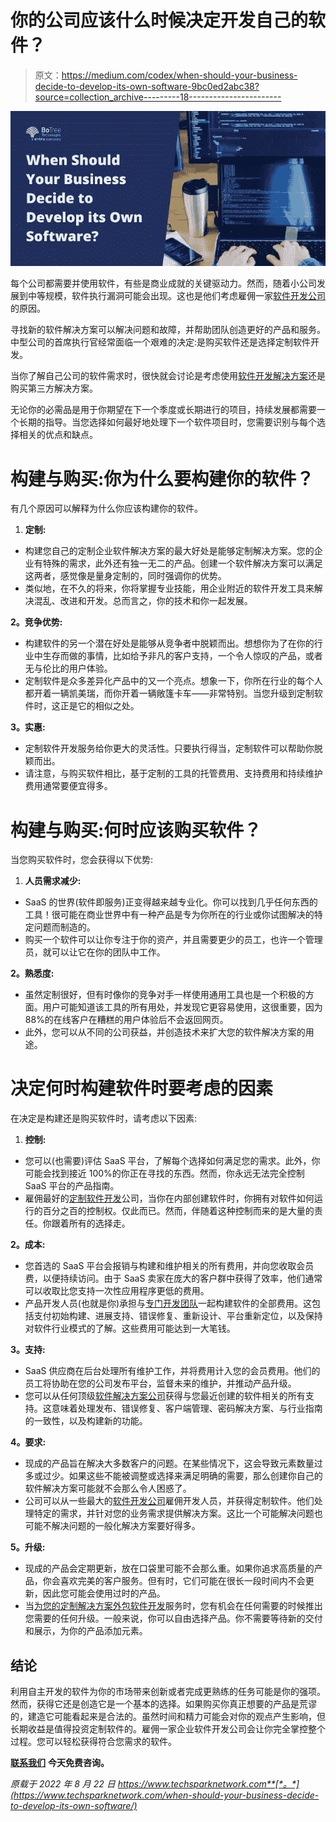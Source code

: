 # 你的公司应该什么时候决定开发自己的软件？

> 原文：<https://medium.com/codex/when-should-your-business-decide-to-develop-its-own-software-9bc0ed2abc38?source=collection_archive---------18----------------------->

[![](img/86d145af148005889ef5c0a8a7e20845.png)](https://www.techsparknetwork.com/when-should-your-business-decide-to-develop-its-own-software/)

每个公司都需要并使用软件，有些是商业成就的关键驱动力。然而，随着小公司发展到中等规模，软件执行漏洞可能会出现。这也是他们考虑雇佣一家[软件开发公司](https://www.botreetechnologies.com/)的原因。

寻找新的软件解决方案可以解决问题和故障，并帮助团队创造更好的产品和服务。中型公司的首席执行官经常面临一个艰难的决定:是购买软件还是选择定制软件开发。

当你了解自己公司的软件需求时，很快就会讨论是考虑使用[软件开发解决方案](https://www.botreetechnologies.com/blog/what-to-know-about-custom-software-development/)还是购买第三方解决方案。

无论你的必需品是用于你期望在下一个季度或长期进行的项目，持续发展都需要一个长期的指导。当您选择如何最好地处理下一个软件项目时，您需要识别与每个选择相关的优点和缺点。

# 构建与购买:你为什么要构建你的软件？

有几个原因可以解释为什么你应该构建你的软件。

1.  **定制:**

*   构建您自己的定制企业软件解决方案的最大好处是能够定制解决方案。您的企业有特殊的需求，此外还有独一无二的产品。创建一个软件解决方案可以满足这两者，感觉像是量身定制的，同时强调你的优势。
*   类似地，在不久的将来，你将掌握专业技能，用企业附近的软件开发工具来解决混乱、改进和开发。总而言之，你的技术和你一起发展。

**2。竞争优势:**

*   构建软件的另一个潜在好处是能够从竞争者中脱颖而出。想想你为了在你的行业中生存而做的事情，比如给予非凡的客户支持，一个令人惊叹的产品，或者无与伦比的用户体验。
*   定制软件是众多差异化产品中的又一个亮点。想象一下，你所在行业的每个人都开着一辆凯美瑞，而你开着一辆敞篷卡车——非常特别。当您升级到定制软件时，这正是它的相似之处。

**3。实惠:**

*   定制软件开发服务给你更大的灵活性。只要执行得当，定制软件可以帮助你脱颖而出。
*   请注意，与购买软件相比，基于定制的工具的托管费用、支持费用和持续维护费用通常要便宜得多。

# 构建与购买:何时应该购买软件？

当您购买软件时，您会获得以下优势:

1.  **人员需求减少:**

*   SaaS 的世界(软件即服务)正变得越来越专业化。你可以找到几乎任何东西的工具！很可能在商业世界中有一种产品是专为你所在的行业或你试图解决的特定问题而制造的。
*   购买一个软件可以让你专注于你的资产，并且需要更少的员工，也许一个管理员，就可以让它在你的团队中工作。

**2。熟悉度:**

*   虽然定制很好，但有时像你的竞争对手一样使用通用工具也是一个积极的方面。用户可能知道该工具的所有用处，并发现它更容易使用，这很重要，因为 88%的在线客户在糟糕的用户体验后不会返回网页。
*   此外，您可以从不同的公司获益，并创造技术来扩大您的软件解决方案的用途。

# 决定何时构建软件时要考虑的因素

在决定是构建还是购买软件时，请考虑以下因素:

1.  **控制:**

*   您可以(也需要)评估 SaaS 平台，了解每个选择如何满足您的需求。此外，你可能会找到接近 100%的你正在寻找的东西。然而，你永远无法完全控制 SaaS 平台的产品指南。
*   雇佣最好的[定制软件开发](https://www.botreetechnologies.com/blog/customized-software-what-is-it-types-and-examples/)公司，当你在内部创建软件时，你拥有对软件如何运行的百分之百的控制权。仅此而已。然而，伴随着这种控制而来的是大量的责任。你跟着所有的选择走。

**2。成本:**

*   您首选的 SaaS 平台会报销与构建和维护相关的所有费用，并向您收取会员费，以便持续访问。由于 SaaS 卖家在庞大的客户群中获得了效率，他们通常可以收取比您支持一次性应用程序更低的费用。
*   产品开发人员(也就是你)承担与[专门开发团队](https://www.botreetechnologies.com/blog/how-to-hire-a-dedicated-software-development-team-in-2022/)一起构建软件的全部费用。这包括支付初始构建、进展支持、错误修复、重新设计、平台重新定位，以及保持对软件行业模式的了解。这些费用可能达到一大笔钱。

**3。支持:**

*   SaaS 供应商在后台处理所有维护工作，并将费用计入您的会员费用。他们的员工将协助在您的公司发布平台，监督未来的维护，并推动产品升级。
*   您可以从任何顶级[软件解决方案公司](https://www.botreetechnologies.com/blog/types-of-enterprise-software-for-companies/)获得与您最近创建的软件相关的所有支持。这意味着处理发布、错误修复、客户端管理、密码解决方案、与行业指南的一致性，以及构建新的功能。

**4。要求:**

*   现成的产品旨在解决大多数客户的问题。在某些情况下，这会导致元素数量过多或过少。如果这些不能被调整或选择来满足明确的需要，那么创建你自己的软件解决方案可能就不会那么令人困惑了。
*   公司可以从一些最大的[软件开发公司](https://botreetechnologies.medium.com/top-15-custom-software-development-companies-2021-14a3909083b5)雇佣开发人员，并获得定制软件。他们处理特定的需求，并针对您的业务需求提供解决方案。这比一个可能解决问题也可能不解决问题的一般化解决方案要好得多。

**5。升级:**

*   现成的产品会定期更新，放在口袋里可能不会那么重。如果你追求高质量的产品，你会喜欢完美的客户服务。但有时，它们可能在很长一段时间内不会更新，因此您可能会使用过时的产品。
*   当[为您的定制解决方案外包软件开发](https://www.botreetechnologies.com/blog/how-to-partner-with-an-offshore-software-development-firm/)服务时，您有机会在任何需要的时候推出您需要的任何升级。一般来说，你可以自由选择产品。你不需要等待新的交付和展示，为你的产品添加元素。

## 结论

利用自主开发的软件为你的市场带来创新或者完成更熟练的任务可能是你的强项。然而，获得它还是创造它是一个基本的选择。如果购买你真正想要的产品是荒谬的，建造它可能看起来是合法的。虽然时间和精力可能会对你的观点产生影响，但长期收益是值得投资定制软件的。雇佣一家企业软件开发公司会让你完全掌控整个过程。您可以轻松获得符合您需求的软件。

[**联系我们**](https://www.botreetechnologies.com/contact) **今天免费咨询。**

*原载于 2022 年 8 月 22 日 https://www.techsparknetwork.com**[*。*](https://www.techsparknetwork.com/when-should-your-business-decide-to-develop-its-own-software/)*